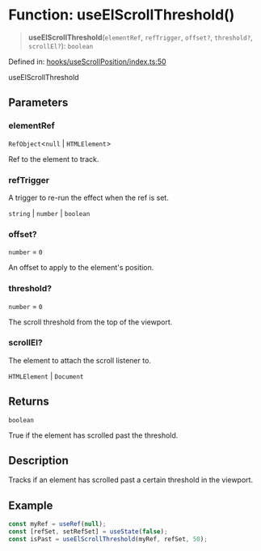 # Function: useElScrollThreshold()

> **useElScrollThreshold**(`elementRef`, `refTrigger`, `offset?`, `threshold?`, `scrollEl?`): `boolean`

Defined in: [hooks/useScrollPosition/index.ts:50](https://github.com/onyx-og/prismal/blob/7e948b825c73ffc9bb10fe5a1890783eb7215c77/packages/react/src/hooks/useScrollPosition/index.ts#L50)

useElScrollThreshold

## Parameters

### elementRef

`RefObject`\<`null` \| `HTMLElement`\>

Ref to the element to track.

### refTrigger

A trigger to re-run the effect when the ref is set.

`string` | `number` | `boolean`

### offset?

`number` = `0`

An offset to apply to the element's position.

### threshold?

`number` = `0`

The scroll threshold from the top of the viewport.

### scrollEl?

The element to attach the scroll listener to.

`HTMLElement` | `Document`

## Returns

`boolean`

True if the element has scrolled past the threshold.

## Description

Tracks if an element has scrolled past a certain threshold in the viewport.

## Example

```ts
const myRef = useRef(null);
const [refSet, setRefSet] = useState(false);
const isPast = useElScrollThreshold(myRef, refSet, 50);
```
